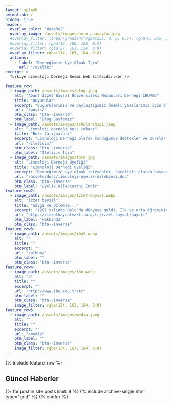 ```yaml
---
layout: splash
permalink: /
hidden: true
header:
  overlay_color: "#aae3e2"
  overlay_image: /assets/images/hero_anasayfa.jpeg
  #overlay_filter: linear-gradient(rgba(255, 0, 0, 0.5), rgba(0, 255, 255, 0.5))
  #overlay_filter: rgba(13, 180, 185, 0.5)
  #overlay_filter: rgba(27, 163, 156, 0.9)
  overlay_filter: rgba(134, 163, 184, 0.8)
  actions:
    - label: "Derneğimize Üye Olmak İçin"
      url: "/uyelik/"
excerpt: >
  Türkiye Limnoloji Derneği Resmi Web Sitesidir.<br />

feature_row:
  - image_path: /assets/images/blog.jpeg
    alt: "Abant İzzet Baysal Üniversitesi Mezunları Derneği İBUMED"
    title: "Duyurular"
    excerpt: "Duyurularımız ve paylaştığımız önemli yazılarımız için blog sayfamısı ziyaret edebilisiniz."
    url: "/posts/"
    btn_class: "btn--inverse"
    btn_label: "Blog Sayfamız"
  - image_path: /assets/images/scholarship1.jpeg
    alt: "Limnoloji derneği burs imkanı"
    title: "Burs Çalışmaları"
    excerpt: "Limnoloji Derneği olarak sunduğumuz destekler ve burslar hakkında detaylı bilgiye buradan ulaşabilirsiniz."
    url: "/iletisim/"
    btn_class: "btn--inverse"
    btn_label: "İletişim İçin"
  - image_path: /assets/images/form.jpg
    alt: "Limnoloji Derneği Üyeliği"
    title: "Limnoloji Derneği Üyeliği"
    excerpt: "Derneğimize üye olmak isteyenler, öncelikli olarak başvuru formunu doldurmaları ve tarafımıza iletmeleri gerekmektedir."
    url: "/assets/docs/limnoloji-uyelik-dilekcesi.doc"
    btn_class: "btn--inverse"
    btn_label: "Üyelik Dilekçesini İndir"    
feature_row2:
  - image_path: /assets/images/izzet-baysal.webp
    alt: "izzet baysal"
    title: "Saygı ve Özlemle..."
    excerpt: "1907 yılında Bolu'da dünyaya geldi. İlk ve orta öğrenimini Bolu'da, yüksek öğrenimini İstanbul Güzel Sanatlar Akademisi'nde Mimar olarak tamamladı. Yıllarca İstanbul'da en fazla gelir vergisi veren ilk on kişi arasında yer aldı. 'En büyük eserimdir' dediği İzzet Baysal Vakfı'nı, vergisi ödenmiş kazançlarından tahsis ederek 1987 yılında kurdu."
    url: "https://izzetbaysalvakfi.org.tr/izzet-baysal/hayati"
    btn_label: "Hakkında"
    btn_class: "btn--inverse"  
feature_row3:
  - image_path: /assets/images/ibu2.webp
    alt: ""
    title: ""
    excerpt: ""
    url: "/album/"
    btn_label: ""
    btn_class: "btn--inverse"  
feature_row4:
  - image_path: /assets/images/ibu.webp
    alt: "a"
    title: ""
    excerpt: ""
    url: "http://www.ibu.edu.tr/tr"
    btn_label: ""
    btn_class: "btn--inverse"
    image_filter: rgba(134, 163, 184, 0.8)
feature_row5:
  - image_path: /assets/images/media.jpeg
    alt: ""
    title: ""
    excerpt: ""
    url: "/media"
    btn_label: ""
    btn_class: "btn--inverse"
    image_filter: rgba(134, 163, 184, 0.8)
---
```


{% include feature_row %}

<!-- {% include feature_row id="feature_row2" type="left" %}
{% include feature_row id="feature_row4" type="right" %}
{% include feature_row id="feature_row3" type="left" %} -->
<!--{% include feature_row id="feature_row2" type="right" %} -->

## Güncel Haberler

<div class="grid__wrapper">
{% for post in site.posts limit: 8 %}
  {% include archive-single.html type="grid"  %}
{% endfor %}
</div>


<!-- {% include feature_row id="feature_row5" type="center" %} -->

